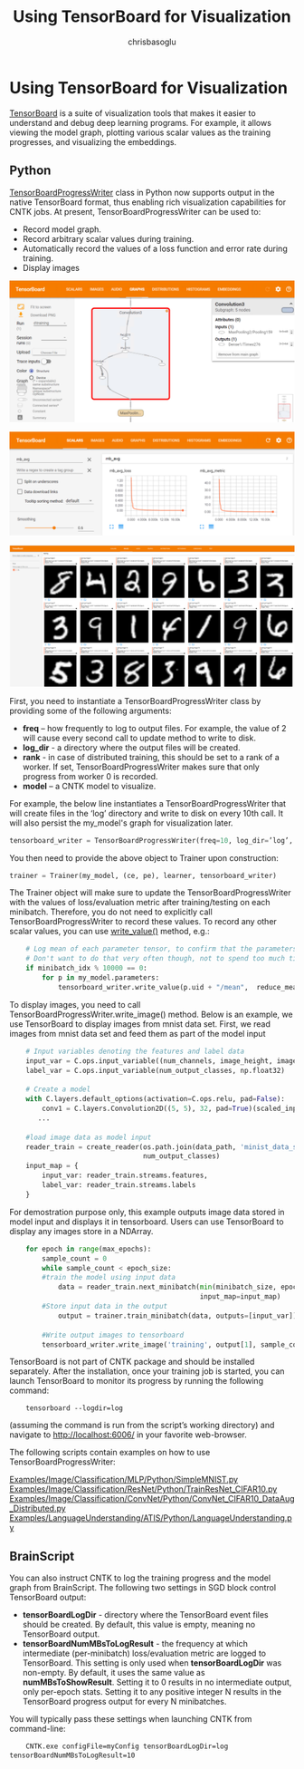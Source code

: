 ﻿---
title:   Using TensorBoard for Visualization
author:    chrisbasoglu
ms.author:   cbasoglu
ms.date:   03/07/2017
ms.custom:   cognitive-toolkit
ms.topic:   conceptual
ms.service:  Cognitive-services
ms.devlang:   brainscript, python
---

# Using TensorBoard for Visualization

[TensorBoard](https://github.com/tensorflow/tensorflow/blob/master/tensorflow/tensorboard/README.md) is a suite of visualization tools that makes it easier to understand and debug deep learning programs. For example, it allows viewing the model graph, plotting various scalar values as the training progresses, and visualizing the embeddings. 

## Python

[TensorBoardProgressWriter](https://cntk.ai/pythondocs/cntk.utils.html#cntk.utils.progress_print.TensorBoardProgressWriter) class in Python now supports output in the native TensorBoard format, thus enabling rich visualization capabilities for CNTK jobs. At present, TensorBoardProgressWriter can be used to:
* Record model graph.
* Record arbitrary scalar values during training.
* Automatically record the values of a loss function and error rate during training.
* Display images

![CNTK model graph as displayed in TensorBoard.](./pictures/TensorBoard/tensorboard_graph.png)

![Loss and error rate logged from CNTK and displayed in TensorBoard.](./pictures/TensorBoard/tensorboard_scalars.png)

![Images logged from CNTK and displayed in TensorBoard.](./pictures/TensorBoard/tensorboard_images.png)

First, you need to instantiate a TensorBoardProgressWriter class by providing some of the following arguments:

* **freq** – how frequently to log to output files. For example, the value of 2 will cause every second call to update method to write to disk.
* **log_dir** - a directory where the output files will be created.
* **rank** - in case of distributed training, this should be set to a rank of a worker. If set, TensorBoardProgressWriter makes sure that only progress from worker 0 is recorded.
* **model** – a CNTK model to visualize.

For example, the below line instantiates a TensorBoardProgressWriter that will create files in the ‘log’ directory and write to disk on every 10th call. It will also persist the my_model's graph for visualization later.

```python
tensorboard_writer = TensorBoardProgressWriter(freq=10, log_dir=’log’, model=my_model)
```

You then need to provide the above object to Trainer upon construction:

```python
trainer = Trainer(my_model, (ce, pe), learner, tensorboard_writer)
```

The Trainer object will make sure to update the TensorBoardProgressWriter with the values of loss/evaluation metric after training/testing on each minibatch. Therefore, you do not need to explicitly call TensorBoardProgressWriter to record these values. To record any other scalar values, you can use [write_value()](https://cntk.ai/pythondocs/cntk.utils.html#cntk.utils.progress_print.TensorBoardProgressWriter.write_value) method, e.g.: 

```python
    # Log mean of each parameter tensor, to confirm that the parameters change indeed.
    # Don't want to do that very often though, not to spend too much time computing the mean.
    if minibatch_idx % 10000 == 0:
        for p in my_model.parameters:
            tensorboard_writer.write_value(p.uid + "/mean",  reduce_mean(p).eval(), minibatch_idx)
```

To display images, you need to call TensorBoardProgressWriter.write_image() method. Below is an example, we use TensorBoard to display images from mnist data set.
First, we read images from mnist data set and feed them as part of the model input

```python
    # Input variables denoting the features and label data
    input_var = C.ops.input_variable((num_channels, image_height, image_width), np.float32)
    label_var = C.ops.input_variable(num_output_classes, np.float32)

    # Create a model
    with C.layers.default_options(activation=C.ops.relu, pad=False):
        conv1 = C.layers.Convolution2D((5, 5), 32, pad=True)(scaled_input)
       ...

    #load image data as model input
    reader_train = create_reader(os.path.join(data_path, 'minist_data_set_file'), True, input_dim,
                                 num_output_classes)
    input_map = {
        input_var: reader_train.streams.features,
        label_var: reader_train.streams.labels
    }
```
For demostration purpose only, this example outputs image data stored in model input and displays it in tensorboard. Users can use TensorBoard to display any images store in a NDArray.
```python
    for epoch in range(max_epochs): 
        sample_count = 0
        while sample_count < epoch_size:  
	    #train the model using input data
            data = reader_train.next_minibatch(min(minibatch_size, epoch_size - sample_count),
                                               input_map=input_map)
	    #Store input data in the output  
            output = trainer.train_minibatch(data, outputs=[input_var])  

	    #Write output images to tensorboard
	    tensorboard_writer.write_image('training', output[1], sample_count)

```

TensorBoard is not part of CNTK package and should be installed separately. After the installation, once your training job is started, you can launch TensorBoard to monitor its progress by running the following command:

```shell
    tensorboard --logdir=log
```

(assuming the command is run from the script’s working directory) and navigate to <http://localhost:6006/> in your favorite web-browser.

The following scripts contain examples on how to use TensorBoardProgressWriter:

[Examples/Image/Classification/MLP/Python/SimpleMNIST.py](https://github.com/Microsoft/CNTK/blob/master/Examples/Image/Classification/MLP/Python/SimpleMNIST.py)<br/>
[Examples/Image/Classification/ResNet/Python/TrainResNet_CIFAR10.py](https://github.com/Microsoft/CNTK/blob/master/Examples/Image/Classification//ResNet/Python/TrainResNet_CIFAR10.py)<br/>
[Examples/Image/Classification/ConvNet/Python/ConvNet_CIFAR10_DataAug_Distributed.py](https://github.com/Microsoft/CNTK/blob/master/Examples/Image/Classification/ConvNet/Python/ConvNet_CIFAR10_DataAug_Distributed.py)<br/>
[Examples/LanguageUnderstanding/ATIS/Python/LanguageUnderstanding.py](https://github.com/Microsoft/CNTK/blob/master/Examples/LanguageUnderstanding/ATIS/Python/LanguageUnderstanding.py)

## BrainScript

You can also instruct CNTK to log the training progress and the model graph from BrainScript. The following two settings in SGD block control TensorBoard output:

* **tensorBoardLogDir** - directory where the TensorBoard event files should be created. By default, this value is empty, meaning no TensorBoard output.
* **tensorBoardNumMBsToLogResult** - the frequency at which intermediate (per-minibatch) loss/evaluation metric are logged to TensorBoard. This setting is only used when **tensorBoardLogDir** was non-empty. By default, it uses the same value as **numMBsToShowResult**. Setting it to 0 results in no intermediate output, only per-epoch stats. Setting it to any positive integer N results in the TensorBoard progress output for every N minibatches.

You will typically pass these settings when launching CNTK from command-line:

```shell
    CNTK.exe configFile=myConfig tensorBoardLogDir=log tensorBoardNumMBsToLogResult=10
```
